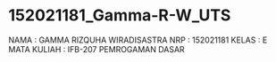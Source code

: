 # 152021181_Gamma-R-W_UTS

NAMA        : GAMMA RIZQUHA WIRADISASTRA
NRP         : 152021181
KELAS       : E
MATA KULIAH : IFB-207 PEMROGAMAN DASAR
